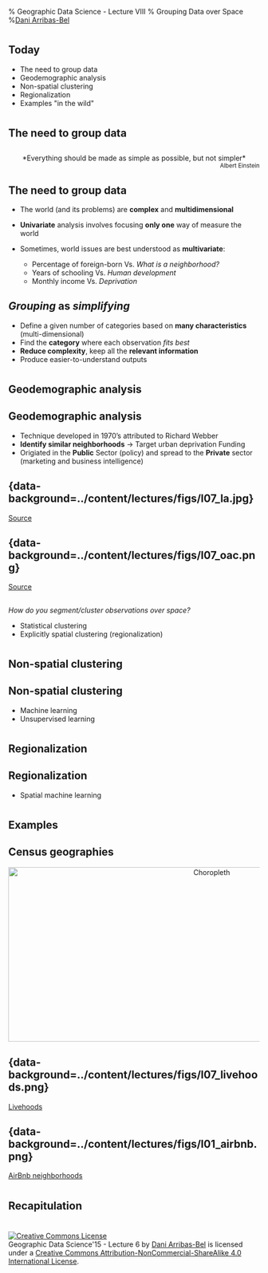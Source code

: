 % Geographic Data Science - Lecture VIII
% Grouping Data over Space
%[Dani Arribas-Bel](http://darribas.org)

#
## Today

* The need to group data
* Geodemographic analysis
* Non-spatial clustering
* Regionalization
* Examples "in the wild"

#
## The need to group data
##

<center>
*Everything should be made as simple as possible, but not simpler*
</center>

<div style="text-align:right">
<small>
Albert Einstein
</small>
</div>

## The need to group data

* The world (and its problems) are **complex** and **multidimensional**
* **Univariate** analysis involves focusing **only one** way of measure
  the world
* Sometimes, world issues are best understood as **multivariate**:

    * Percentage of foreign-born Vs. *What is a neighborhood?*
    * Years of schooling Vs. *Human development*
    * Monthly income Vs. *Deprivation*

## *Grouping* as *simplifying*

* Define a given number of categories based on **many characteristics**
  (multi-dimensional)
* Find the **category** where each observation *fits best*
* **Reduce complexity**, keep all the **relevant information**
* Produce easier-to-understand outputs

#
## Geodemographic analysis
## Geodemographic analysis

* Technique developed in 1970’s attributed to Richard Webber
* **Identify similar neighborhoods** $\rightarrow$ Target urban 
  deprivation Funding
* Origiated in the **Public** Sector (policy) and spread to the
  **Private** sector (marketing and business intelligence)

## {data-background=../content/lectures/figs/l07_la.jpg}

[Source](gizmodo.com/uncovering-the-early-history-of-big-data-in-1974-los-an-1712551686)

## {data-background=../content/lectures/figs/l07_oac.png}

[Source](http://maps.cdrc.ac.uk)

## 

*How do you segment/cluster observations over space?*

* Statistical clustering
* Explicitly spatial clustering (regionalization)

#
## Non-spatial clustering
## Non-spatial clustering

* Machine learning
* Unsupervised learning

#
## Regionalization
## Regionalization

* Spatial machine learning

#
## Examples

## Census geographies

<center>
<img src="../content/lectures/figs/l07_census.png" alt="Choropleth"
style="width:800px;height:350px;"/>
</center>

## {data-background=../content/lectures/figs/l07_livehoods.png}

[Livehoods](http://www.livehoods.org/)

## {data-background=../content/lectures/figs/l01_airbnb.png}

[AirBnb neighborhoods](https://www.airbnb.co.uk/locations)

#
## Recapitulation



#
<a rel="license" href="http://creativecommons.org/licenses/by-nc-sa/4.0/"><img alt="Creative Commons License" style="border-width:0" src="https://i.creativecommons.org/l/by-nc-sa/4.0/88x31.png" /></a><br /><span xmlns:dct="http://purl.org/dc/terms/" property="dct:title">Geographic Data Science'15 - Lecture 6</span> by <a xmlns:cc="http://creativecommons.org/ns#" href="http://darribas.org" property="cc:attributionName" rel="cc:attributionURL">Dani Arribas-Bel</a> is licensed under a <a rel="license" href="http://creativecommons.org/licenses/by-nc-sa/4.0/">Creative Commons Attribution-NonCommercial-ShareAlike 4.0 International License</a>.



